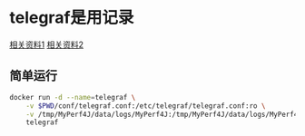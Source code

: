 
# telegraf是用记录

[相关资料1](https://github.com/influxdata/sandbox.git)
[相关资料2](https://github.com/LinShunKang/MyPerf4J/wiki/Telegraf_)

## 简单运行

```bash
docker run -d --name=telegraf \
    -v $PWD/conf/telegraf.conf:/etc/telegraf/telegraf.conf:ro \
    -v /tmp/MyPerf4J/data/logs/MyPerf4J:/tmp/MyPerf4J/data/logs/MyPerf4J:ro \
    telegraf
```
